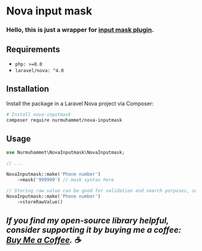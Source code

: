 # Nova input mask

### Hello, this is just a wrapper for [input mask plugin](https://github.com/RobinHerbots/Inputmask).

## Requirements

- `php: >=8.0`
- `laravel/nova: ^4.0`

## Installation

Install the package in a Laravel Nova project via Composer:

```bash
# Install nova-inputmask
composer require nurmuhammet/nova-inputmask
```

## Usage

```php
use Nurmuhammet\NovaInputmask\NovaInputmask;

// ...

NovaInputmask::make('Phone number')
    ->mask('999999') // mask syntax here

// Storing raw value can be good for validation and search porpuses, so use storeRawValue() method. Resolved value will be masked automatically.
NovaInputmask::make('Phone number')
    ->storeRawValue()
```

##  *If you find my open-source library helpful, consider supporting it by buying me a coffee: [Buy Me a Coffee](https://www.buymeacoffee.com/nurmuhammet). ☕*

